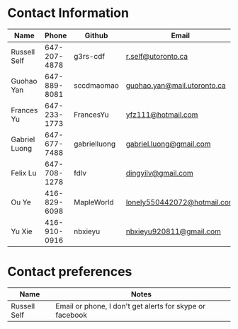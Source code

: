 # Contact Information

Name	|	Phone	|	Github	|	Email | Skype
------|-------|---------|-------|-------
Russell Self  | 647-207-4878  | g3rs-cdf   | r.self@utoronto.ca | russell_self
Guohao Yan   | 647-889-8081  | sccdmaomao | guohao.yan@mail.utoronto.ca
Frances Yu   | 647-233-1773| FrancesYu| yfz111@hotmail.com
Gabriel Luong | 647-677-7488| gabrielluong| gabriel.luong@gmail.com | gabrielluong
Felix Lu | 647-708-1278 | fdlv| dingyilv@gmail.com | felixdlv
Ou Ye   | 416-829-6098| MapleWorld| lonely550442072@hotmail.com | Yolo
Yu Xie  | 416-910-0916|nbxieyu    | nbxieyu920811@gmail.com     |  nbxieyu

# Contact preferences
Name | Notes
-----|------
Russell Self | Email or phone, I don't get alerts for skype or facebook
